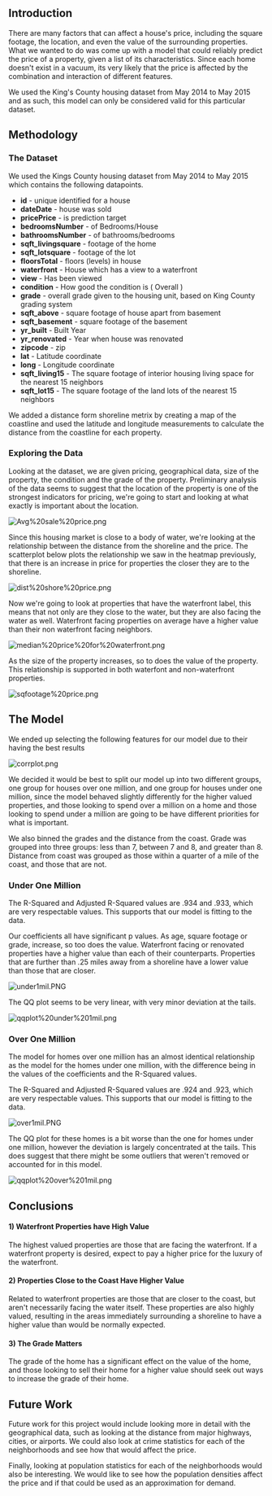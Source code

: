 ## Introduction
There are many factors that can affect a house's price, including the square footage, the location, and even the value of the surrounding properties. What we wanted to do was come up with a model that could reliably predict the price of a property, given a list of its characteristics. Since each home doesn't exist in a vacuum, its very likely that the price is affected by the combination and interaction of different features.

We used the King's County housing dataset from May 2014 to May 2015 and as such, this model can only be considered valid for this particular dataset. 

## Methodology

### The Dataset
We used the Kings County housing dataset from May 2014 to May 2015 which contains the following datapoints.
* **id** - unique identified for a house
* **dateDate** - house was sold
* **pricePrice** -  is prediction target
* **bedroomsNumber** -  of Bedrooms/House
* **bathroomsNumber** -  of bathrooms/bedrooms
* **sqft_livingsquare** -  footage of the home
* **sqft_lotsquare** -  footage of the lot
* **floorsTotal** -  floors (levels) in house
* **waterfront** - House which has a view to a waterfront
* **view** - Has been viewed
* **condition** - How good the condition is ( Overall )
* **grade** - overall grade given to the housing unit, based on King County grading system
* **sqft_above** - square footage of house apart from basement
* **sqft_basement** - square footage of the basement
* **yr_built** - Built Year
* **yr_renovated** - Year when house was renovated
* **zipcode** - zip
* **lat** - Latitude coordinate
* **long** - Longitude coordinate
* **sqft_living15** - The square footage of interior housing living space for the nearest 15 neighbors
* **sqft_lot15** - The square footage of the land lots of the nearest 15 neighbors

We added a distance form shoreline metrix by creating a map of the coastline and used the latitude and longitude measurements to calculate the distance from the coastline for each property. 

### Exploring the Data

Looking at the dataset, we are given pricing, geographical data, size of the property, the condition and the grade of the property. Preliminary analysis of the data seems to suggest that the location of the property is one of the strongest indicators for pricing, we're going to start and looking at what exactly is important about the location.

![Avg%20sale%20price.png](attachment:Avg%20sale%20price.png)

Since this housing market is close to a body of water, we're looking at the relationship between the distance from the shoreline and the price. The scatterplot below plots the relationship we saw in the heatmap previously, that there is an increase in price for properties the closer they are to the shoreline.

![dist%20shore%20price.png](attachment:dist%20shore%20price.png)

Now we're going to look at properties that have the waterfront label, this means that not only are they close to the water, but they are also facing the water as well. Waterfront facing properties on average have a higher value than their non waterfront facing neighbors. 

![median%20price%20for%20waterfront.png](attachment:median%20price%20for%20waterfront.png)

As the size of the property increases, so to does the value of the property. This relationship is supported in both waterfont and non-waterfront properties. 

![sqfootage%20price.png](attachment:sqfootage%20price.png)

## The Model

We ended up selecting the following features for our model due to their having the best results

![corrplot.png](attachment:corrplot.png)

We decided it would be best to split our model up into two different groups, one group for houses over one million, and one group for houses under one million, since the model behaved slightly differently for the higher valued properties, and those looking to spend over a million on a home and those looking to spend under a million are going to be have different priorities for what is important. 

We also binned the grades and the distance from the coast. Grade was grouped into three groups: less than 7, between 7 and 8, and greater than 8. Distance from coast was grouped as those within a quarter of a mile of the coast, and those that are not. 

### Under One Million
The R-Squared and Adjusted R-Squared values are .934 and .933, which are very respectable values. This supports that our model is fitting to the data.

Our coefficients all have significant p values.
As age, square footage or grade, increase, so too does the value.
Waterfront facing or renovated properties have a higher value than each of their counterparts.
Properties that are further than .25 miles away from a shoreline have a lower value than those that are closer.

![under1mil.PNG](attachment:under1mil.PNG)

The QQ plot seems to be very linear, with very minor deviation at the tails. 

![qqplot%20under%201mil.png](attachment:qqplot%20under%201mil.png)

### Over One Million
The model for homes over one million has an almost identical relationship as the model for the homes under one million, with the difference being in the values of the coefficients and the R-Squared values. 

The R-Squared and Adjusted R-Squared values are .924 and .923, which are very respectable values. This supports that our model is fitting to the data.

![over1mil.PNG](attachment:over1mil.PNG)

The QQ plot for these homes is a bit worse than the one for homes under one million, however the deviation is largely concentrated at the tails. This does suggest that there might be some outliers that weren't removed or accounted for in this model. 

![qqplot%20over%201mil.png](attachment:qqplot%20over%201mil.png)

## Conclusions

#### 1) Waterfront Properties have High Value
The highest valued properties are those that are facing the waterfront. If a waterfront property is desired, expect to pay a higher price for the luxury of the waterfront.

#### 2) Properties Close to the Coast Have Higher Value
Related to waterfront properties are those that are closer to the coast, but aren't necessarily facing the water itself. These properties are also highly valued, resulting in the areas immediately surrounding a shoreline to have a higher value than would be normally expected.

#### 3) The Grade Matters
The grade of the home has a significant effect on the value of the home, and those looking to sell their home for a higher value should seek out ways to increase the grade of their home. 

## Future Work
Future work for this project would include looking more in detail with the geographical data, such as looking at the distance from major highways, cities, or airports. We could also look at crime statistics for each of the neighborhoods and see how that would affect the price. 

Finally, looking at population statistics for each of the neighborhoods would also be interesting. We would like to see how the population densities affect the price and if that could be used as an approximation for demand. 







